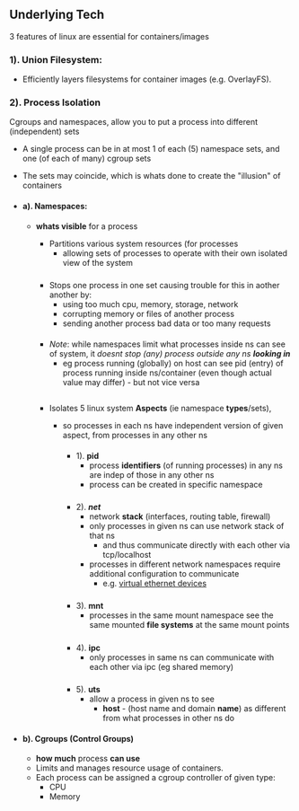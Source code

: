 ## Underlying Tech
3 features of linux are essential for containers/images

### 1). Union Filesystem: 
-   Efficiently layers filesystems for container images (e.g. OverlayFS).

### 2). Process Isolation
Cgroups and namespaces, allow you to put a process into different (independent) sets
- A single process can be in at most 1 of each (5) namespace sets, and one (of each of many) cgroup sets
- The sets may coincide, which is  whats done to create the "illusion" of containers


- #### a). Namespaces:
    -  **whats visible** for a process 
        - Partitions various system resources (for processes
            - allowing sets of processes to operate with their own isolated view of the system
        #####
        - Stops one process in one set causing trouble for this in aother another by:
            - using too much cpu, memory, storage, network
            - corrupting memory or files of another process
            - sending another process bad data or too many requests
        ####
        - _Note_: while namespaces limit what processes inside ns can see of system, it
         *doesnt stop (any) process outside any ns **looking in*** 
            - eg process running (globally) on host can see pid (entry) of process running inside ns/container (even though actual value may differ) - but not vice versa
    
        ##
        -  Isolates 5 linux system **Aspects** (ie namespace **types**/sets),
            -  so processes in each ns have independent version of given aspect, from processes in any other ns
                
                ####
                - 1). **pid**  
                    - process **identifiers** (of running processes) in any ns are indep of those in any other ns
                    - process can be created in specific namespace 


                ##### 
                -  2). ***net***   
                    - network **stack** (interfaces, routing table, firewall)
                    - only processes in given ns can use network stack of that ns
                        - and thus communicate directly with each other via tcp/localhost
                    - processes in different network namespaces require additional configuration to communicate
                        - e.g. [virtual ethernet devices](../../network/interafce.md) 
                ##### 
                -  3). **mnt**   
                    - processes in the same mount namespace see the same mounted **file systems** at the same mount points

                ##### 
                -  4). **ipc**   
                    - only processes in same ns can communicate with each other via ipc (eg shared memory) 
                

                #####             
                -  5). **uts**   
                    - allow a process in given ns to see
                        - **host** - (host name and domain **name**) as different from what processes in other ns do

- #### b). Cgroups (Control Groups)
    - **how much** process  **can use**
    - Limits and manages resource usage  of containers.
    - Each process can be assigned a cgroup controller of given type:
        - CPU
        - Memory


